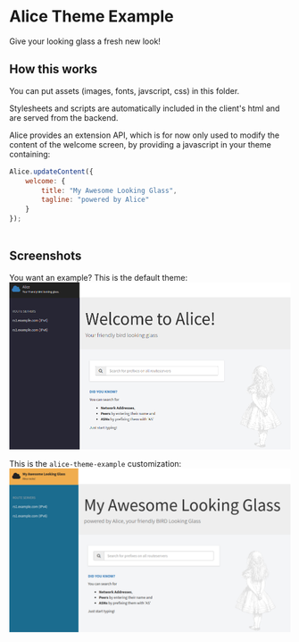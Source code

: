 
# Alice Theme Example

Give your looking glass a fresh new look!

## How this works
You can put assets (images, fonts, javscript, css) in 
this folder.

Stylesheets and scripts are automatically included in
the client's html and are served from the backend.

Alice provides an extension API, which is for now 
only used to modify the content of the welcome screen,
by providing a javascript in your theme containing:

```javascript
Alice.updateContent({
    welcome: {
        title: "My Awesome Looking Glass",
        tagline: "powered by Alice"
    }
});
    
```

## Screenshots

You want an example? This is the default theme:
![Alice screenshot before customization](/doc/alice-before.png?raw=true)

This is the `alice-theme-example` customization:
![Alice screenshot after customization](/doc/alice-after.png?raw=true)




